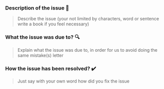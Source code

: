 ### Description of the issue 📝

>Describe the issue (your not limited by characters, word or sentence write a book if you feel necessary)

### What the issue was due to? 🔍

>Explain what the issue was due to, in order for us to avoid doing the same mistake(s) letter

### How the issue has been resolved? ✔️

>Just say with your own word how did you fix the issue
